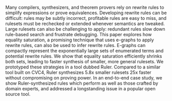 Many compilers, synthesizers, and theorem provers rely on rewrite rules to
simplify expressions or prove equivalences. Developing rewrite rules can be
difficult: rules may be subtly incorrect, profitable rules are easy to miss,
and rulesets must be rechecked or extended whenever semantics are tweaked.
Large rulesets can also be challenging to apply: redundant rules slow down
rule-based search and frustrate debugging. This paper explores how equality
saturation, a promising technique that uses e-graphs to apply rewrite rules,
can also be used to infer rewrite rules. E-graphs can compactly represent the
exponentially large sets of enumerated terms and potential rewrite rules. We
show that equality saturation efficiently shrinks both sets, leading to faster
synthesis of smaller, more general rulesets. We prototyped these strategies in
a tool dubbed Ruler. Compared to a similar tool built on CVC4, Ruler
synthesizes 5.8x smaller rulesets 25x faster without compromising on proving
power. In an end-to-end case study, we show Ruler-synthesized rules which
perform as well as those crafted by domain experts, and addressed a
longstanding issue in a popular open source tool.
